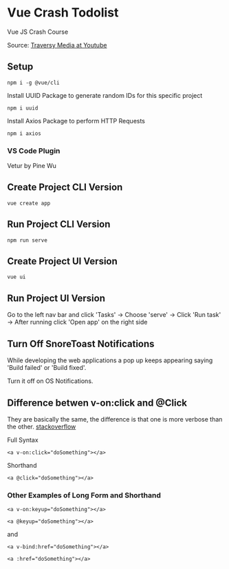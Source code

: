 # Vue Crash Todolist

Vue JS Crash Course

Source: [Traversy Media at Youtube](https://www.youtube.com/watch?v=Wy9q22isx3U)

## Setup

```shell
npm i -g @vue/cli
```

Install UUID Package to generate random IDs for this specific project

```shell
npm i uuid
```

Install Axios Package to perform HTTP Requests

```shell
npm i axios
```

### VS Code Plugin

Vetur by Pine Wu

## Create Project CLI Version

```shell
vue create app
```

## Run Project CLI Version

```shell
npm run serve
```

## Create Project UI Version

```shell
vue ui
```

## Run Project UI Version

Go to the left nav bar and click 'Tasks' -> Choose 'serve' -> Click 'Run task' -> After running click 'Open app' on the right side

## Turn Off SnoreToast Notifications

While developing the web applications a pop up keeps appearing saying 'Build failed' or 'Build fixed'.

Turn it off on OS Notifications.

## Difference betwen v-on:click and @Click

They are basically the same, the difference is that one is more verbose than the other. [stackoverflow](https://stackoverflow.com/questions/45369553/difference-between-click-and-v-onclick-vuejs)

Full Syntax

```vue
<a v-on:click="doSomething"></a>
```

Shorthand

```vue
<a @click="doSomething"></a>
```

### Other Examples of Long Form and Shorthand

```vue
<a v-on:keyup="doSomething"></a>
```

```vue
<a @keyup="doSomething"></a>
```

and

```vue
<a v-bind:href="doSomething"></a>
```

```vue
<a :href="doSomething"></a>
```

